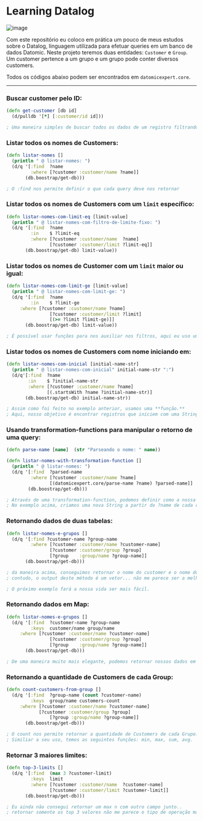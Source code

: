 # Learning Datalog

![image](https://user-images.githubusercontent.com/42384045/147756710-bc4e5973-ec32-4b32-87e6-82e4d1cd215d.png)

Com este repositório eu coloco em prática um pouco de meus estudos sobre o Datalog, linguagem utilizada para efetuar queries em um banco de dados Datomic. Neste projeto teremos duas entidades: `Customer` e `Group`. Um customer pertence a um grupo e um grupo pode conter diversos customers.

Todos os códigos abaixo podem ser encontrados em `datomicexpert.core`.

---

### Buscar customer pelo ID:

```clojure
(defn get-customer [db id]
  (d/pulldb '[*] [:customer/id id]))

; Uma maneira simples de buscar todos os dados de um registro filtrando apelas pelo seu ID.
```

### Listar todos os nomes de Customers:

```clojure
(defn listar-nomes []
  (println " @ listar-nomes: ")
  (d/q '[:find  ?name
         :where [?customer :customer/name ?name]]
       (db.boostrap/get-db)))

; O :find nos permite definir o que cada query deve nos retornar
```

### Listar todos os nomes de Customers com um `limit` específico:

```clojure
(defn listar-nomes-com-limit-eq [limit-value]
  (println " @ listar-nomes-com-filtro-de-limite-fixo: ")
  (d/q '[:find  ?name
         :in    $ ?limit-eq
         :where [?customer :customer/name  ?name]
                [?customer :customer/limit ?limit-eq]]
       (db.boostrap/get-db) limit-value))
```

### Listar todos os nomes de Customer com um `limit` maior ou igual:

```clojure
(defn listar-nomes-com-limit-ge [limit-value]
  (println " @ listar-nomes-com-limit-ge: ")
  (d/q '[:find  ?name
         :in    $ ?limit-ge
	 :where [?customer :customer/name ?name]
                [?customer :customer/limit ?limit]
                [(>= ?limit ?limit-ge)]]
       (db.boostrap/get-db) limit-value))

; É possível usar funções para nos auxiliar nos filtros, aqui eu uso um >= para resolver parte dos meus problemas.
```

### Listar todos os nomes de Customers com nome iniciando em:

```clojure
(defn listar-nomes-com-inicial [initial-name-str]
  (println " @ listar-nomes-com-inicial" initial-name-str ":")
  (d/q'[:find  ?name
        :in    $ ?initial-name-str
        :where [?customer :customer/name ?name]
               [(.startsWith ?name ?initial-name-str)]
       (db.boostrap/get-db) initial-name-str))

; Assim como foi feito no exemplo anterior, usamos uma **função.** 
; Aqui, nosso objetivo é encontrar registros que iniciem com uma String em específico.
```

### Usando transformation-functions para manipular o retorno de uma query:

```clojure
(defn parse-name [name]  (str "Parseando o nome: " name))

(defn listar-nomes-with-transformation-function []
  (println " @ listar-nomes: ")
  (d/q '[:find  ?parsed-name
         :where [?customer :customer/name ?name]
                [(datomicexpert.core/parse-name ?name) ?parsed-name]]
        (db.boostrap/get-db)))

; Através de uma transformation-function, podemos definir como a nossa query deve retornar um valor. 
; No exemplo acima, criamos uma nova String a partir do ?name de cada customer.
```

### Retornando dados de duas tabelas:

```clojure
(defn listar-nomes-e-grupos []
  (d/q '[:find ?customer-name ?group-name
         :where [?customer :customer/name ?customer-name]
                [?customer :customer/group ?group]
                [?group    :group/name ?group-name]]
       (db.boostrap/get-db)))

; da maneira acima, conseguimos retornar o nome do customer e o nome do grupo.. 
; contudo, o output deste método é um vetor... não me parece ser a melhor maneira de lidar com isso. 

; O próximo exemplo fará a nossa vida ser mais fácil.
```

### Retornando dados em Map:

```clojure
(defn listar-nomes-e-grupos []
  (d/q '[:find  ?customer-name ?group-name
         :keys  customer/name group/name
	 :where [?customer :customer/name ?customer-name]
                [?customer :customer/group ?group]
                [?group    :group/name ?group-name]]
       (db.boostrap/get-db)))

; De uma maneira muito mais elegante, podemos retornar nossos dados em um Map.
```

### Retornando a quantidade de Customers de cada Group:

```clojure
(defn count-customers-from-group []
  (d/q '[:find  ?group-name (count ?customer-name)
         :keys  group/name customers-count
	 :where [?customer :customer/name ?customer-name]
	        [?customer :customer/group ?group]
                [?group :group/name ?group-name]]
       (db.boostrap/get-db)))

; O count nos permite retornar a quantidade de Customers de cada Grupo. 
; Similiar a seu uso, temos as seguintes funções: min, max, sum, avg.
```

### Retornar 3 maiores limites:

```clojure
(defn top-3-limits []
  (d/q '[:find  (max 3 ?customer-limit)
         :keys  limit 
         :where [?customer :customer/name  ?customer-name]
                [?customer :customer/limit ?customer-limit]]
       (db.boostrap/get-db)))

; Eu ainda não consegui retornar um max n com outro campo junto.. 
; retornar somente os top 3 valores não me parece o tipo de operação mais útil do mundo :)
```
